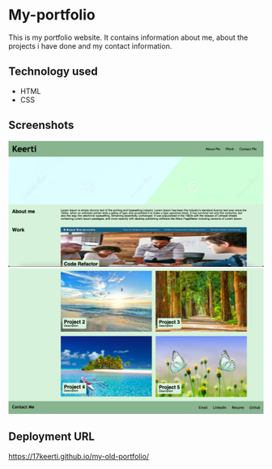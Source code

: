 # My-portfolio
This is my portfolio website. It contains information about me, about the projects i have done and my contact information.

## Technology used
- HTML
- CSS

## Screenshots
![Screenshot 1](./assets/images/Screenshot1.png)
![Screenshot 1](./assets/images/Screenshot2.png)



## Deployment URL
https://17keerti.github.io/my-old-portfolio/